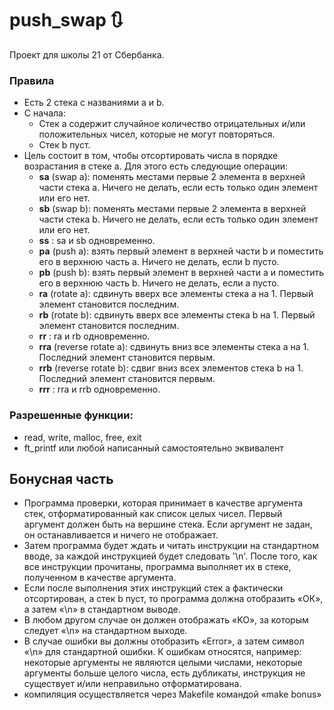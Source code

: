 # push_swap 🔃

Проект для школы 21 от Сбербанка.

### Правила

- Есть 2 стека с названиями a и b.
- С начала:
  - Стек a содержит случайное количество отрицательных и/или положительных чисел, которые не могут повторяться.
  - Стек b пуст.
- Цель состоит в том, чтобы отсортировать числа в порядке возрастания в стеке a. Для этого есть следующие операции:
  - **sa** (swap a): поменять местами первые 2 элемента в верхней части стека a. Ничего не делать, если есть только один элемент или его нет.
  - **sb** (swap b): поменять местами первые 2 элемента в верхней части стека b. Ничего не делать, если есть только один элемент или его нет.
  - **ss** : sa и sb одновременно.
  - **pa** (push a): взять первый элемент в верхней части b и поместить его в верхнюю часть a.
Ничего не делать, если b пусто.
  - **pb** (push b): взять первый элемент в верхней части a и поместить его в верхнюю часть b.
Ничего не делать, если a пусто.
  - **ra** (rotate a): сдвинуть вверх все элементы стека a на 1.
Первый элемент становится последним.
  - **rb** (rotate b): сдвинуть вверх все элементы стека b на 1. Первый элемент становится последним.
  - **rr** : ra и rb одновременно.
  - **rra** (reverse rotate a): сдвинуть вниз все элементы стека a на 1.
Последний элемент становится первым.
  - **rrb** (reverse rotate b): сдвиг вниз всех элементов стека b на 1. Последний элемент становится первым.
  - **rrr** : rra и rrb одновременно.

### Разрешенные функции:
- read, write, malloc, free, exit
- ft_printf или любой написанный самостоятельно эквивалент

## Бонусная часть

- Программа проверки, которая принимает в качестве аргумента стек, отформатированный как список целых чисел. Первый аргумент должен быть на вершине стека. Если аргумент не задан, он останавливается и ничего не отображает.
- Затем программа будет ждать и читать инструкции на стандартном вводе, за каждой инструкцией будет следовать '\n'. После того, как все инструкции прочитаны, программа выполняет их в стеке, полученном в качестве аргумента.
- Если после выполнения этих инструкций стек а фактически отсортирован, а стек b пуст, то программа должна отобразить «ОК», а затем «\n» в стандартном выводе.
- В любом другом случае он должен отображать «KO», за которым следует «\n» на стандартном выходе.
- В случае ошибки вы должны отобразить «Error», а затем символ «\n» для стандартной ошибки. К ошибкам относятся, например: некоторые аргументы не являются целыми числами, некоторые аргументы больше целого числа, есть дубликаты, инструкция не существует и/или неправильно отформатирована.
- компиляция осуществляется через Makefile командой «make bonus»
